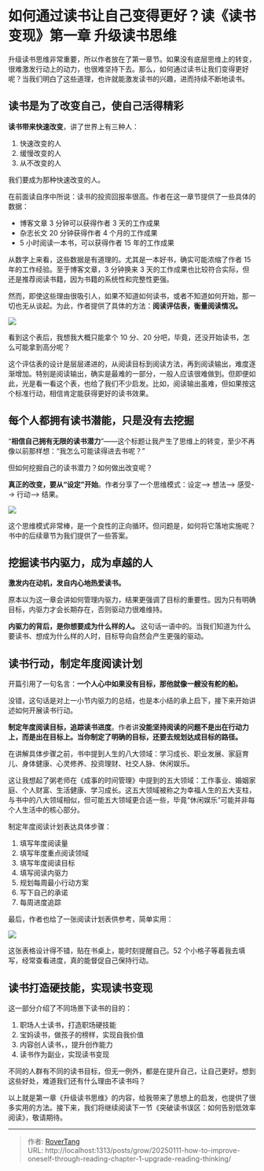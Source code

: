 # 如何通过读书让自己变得更好？读《读书变现》第一章 升级读书思维

升级读书思维非常重要，所以作者放在了第一章节。如果没有底层思维上的转变，很难激发行动上的动力，也很难坚持下去。那么，如何通过读书让我们变得更好呢？当我们明白了这些道理，也许就能激发读书的兴趣，进而持续不断地读书。

## 读书是为了改变自己，使自己活得精彩

**读书带来快速改变**，讲了世界上有三种人：

1. 快速改变的人
2. 缓慢改变的人
3. 从不改变的人

我们要成为那种快速改变的人。

在前面读自序中所说：读书的投资回报率很高。作者在这一章节提供了一些具体的数据：

- 博客文章 3 分钟可以获得作者 3 天的工作成果
- 杂志长文 20 分钟获得作者 4 个月的工作成果
- 5 小时阅读一本书，可以获得作者 15 年的工作成果

从数字上来看，这些数据是有道理的。尤其是一本好书，确实可能浓缩了作者 15 年的工作经验。至于博客文章，3 分钟换来 3 天的工作成果也比较符合实际，但还是推荐阅读书籍，因为书籍的系统性和完整性更强。

然而，即使这些理由很吸引人，如果不知道如何读书，或者不知道如何开始，那一切也无从谈起。为此，作者提供了具体的方法：**阅读评估表，衡量阅读情况。**

![](static/GFaTbYqi5o1bZOxSrFecUsncnWA.png)

看到这个表后，我想我大概只能拿个 10 分、20 分吧，毕竟，还没开始读书，怎么可能拿到高分呢？

这个评估表的设计是层层递进的，从阅读目标到阅读方法，再到阅读输出，难度逐渐增加。特别是阅读输出，确实是最难的一部分，一般人应该很难做到。但即便如此，光是看一看这个表，也给了我们不少启发。比如，阅读输出虽难，但如果按这个标准行动，相信肯定能获得更好的读书效果。

## 每个人都拥有读书潜能，只是没有去挖掘

“**相信自己拥有无限的读书潜力**”——这个标题让我产生了思维上的转变，至少不再像以前那样想：“我怎么可能读得进去书呢？”

但如何挖掘自己的读书潜力？如何做出改变呢？

**真正的改变，要从“设定”开始**。作者分享了一个思维模式：设定--&gt; 想法--&gt; 感受--&gt; 行动--&gt; 结果。

![](static/Q5YkbFiNaoSZZ3x0uvUc3YYHntf.png)

这个思维模式非常棒，是一个良性的正向循环。但问题是，如何将它落地实施呢？书中的后续章节为我们提供了一些答案。

## 挖掘读书内驱力，成为卓越的人

**激发内在动机，发自内心地热爱读书。**

原本以为这一章会讲如何管理内驱力，结果更强调了目标的重要性。因为只有明确目标，内驱力才会长期存在，否则驱动力很难维持。

**内驱力的背后，是你想要成为什么样的人。** 这句话一语中的。当我们知道为什么要读书、想成为什么样的人时，目标导向自然会产生更强的驱动。

## 读书行动，制定年度阅读计划

开篇引用了一句名言：**一个人心中如果没有目标，那他就像一艘没有舵的船。**

没错，这句话是对上一小节内驱力的总结，也是本小结的承上启下，接下来开始讲述如何开展读书行动。

**制定年度阅读目标，追踪读书进度**。作者讲**没能坚持阅读的问题不是出在行动力上，而是出在目标上。当你制定了明确的目标，还要去规划达成目标的路径。**

在讲解具体步骤之前，书中提到人生的八大领域：学习成长、职业发展、家庭育儿、身体健康、心灵修养、投资理财、社交人脉、休闲娱乐。

这让我想起了粥老师在《成事的时间管理》中提到的五大领域：工作事业、婚姻家庭、个人财富、生活健康、学习成长。这五大领域被称之为幸福人生的五大支柱，与书中的八大领域相似，但可能五大领域更合适一些，毕竟“休闲娱乐”可能并非每个人生活中的核心部分。

制定年度阅读计划表达具体步骤：

1. 填写年度阅读量
2. 填写年度重点阅读领域
3. 填写年度阅读目标
4. 填写阅读内驱力
5. 规划每周最小行动方案
6. 写下自己的承诺
7. 每周进度追踪

最后，作者也给了一张阅读计划表供参考，简单实用：

![](static/JIPEbYpNyomRgwxy15XcLtQsnDg.png)

这张表格设计得不错，贴在书桌上，能时刻提醒自己。52 个小格子等着我去填写，经常查看进度，真的能督促自己保持行动。

## 读书打造硬技能，实现读书变现

这一部分介绍了不同场景下读书的目的：

1. 职场人士读书，打造职场硬技能
2. 宝妈读书，做孩子的榜样，实现自我价值
3. 内容创人读书，，提升创作能力
4. 读书作为副业，实现读书变现

不同的人群有不同的读书目标，但无一例外，都是在提升自己，让自己更好。想到这些好处，难道我们还有什么理由不读书吗？

以上就是第一章《升级读书思维》的内容，给我带来了思想上的启发，也提供了很多实用的方法。接下来，我们将继续阅读下一节《突破读书误区：如何告别低效率阅读》，敬请期待。


---

> 作者: [RoverTang](https://rovertang.com)  
> URL: http://localhost:1313/posts/grow/20250111-how-to-improve-oneself-through-reading-chapter-1-upgrade-reading-thinking/  

